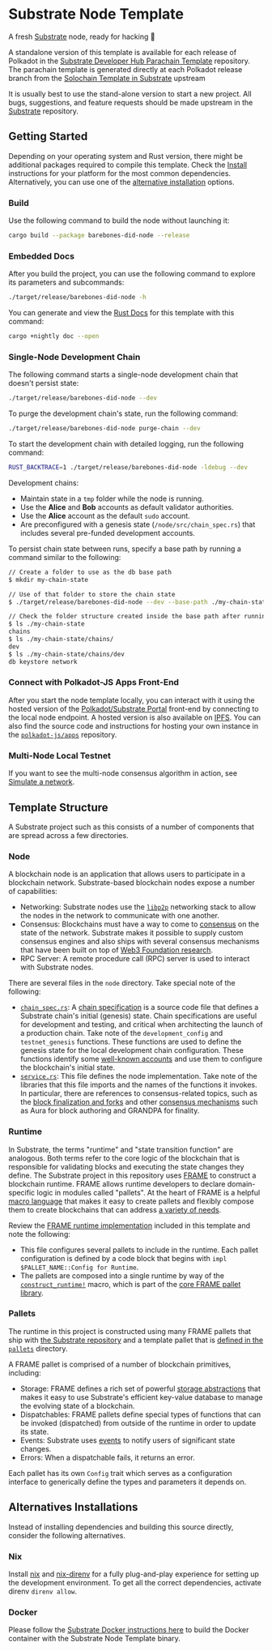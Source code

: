 # Substrate Node Template

A fresh [Substrate](https://substrate.io/) node, ready for hacking :rocket:

A standalone version of this template is available for each release of Polkadot
in the [Substrate Developer Hub Parachain
Template](https://github.com/substrate-developer-hub/substrate-node-template/)
repository. The parachain template is generated directly at each Polkadot
release branch from the [Solochain Template in
Substrate](https://github.com/paritytech/polkadot-sdk/tree/master/templates/solochain)
upstream

It is usually best to use the stand-alone version to start a new project. All
bugs, suggestions, and feature requests should be made upstream in the
[Substrate](https://github.com/paritytech/polkadot-sdk/tree/master/substrate)
repository.

## Getting Started

Depending on your operating system and Rust version, there might be additional
packages required to compile this template. Check the
[Install](https://docs.substrate.io/install/) instructions for your platform for
the most common dependencies. Alternatively, you can use one of the [alternative
installation](#alternatives-installations) options.

### Build

Use the following command to build the node without launching it:

```sh
cargo build --package barebones-did-node --release
```

### Embedded Docs

After you build the project, you can use the following command to explore its
parameters and subcommands:

```sh
./target/release/barebones-did-node -h
```

You can generate and view the [Rust
Docs](https://doc.rust-lang.org/cargo/commands/cargo-doc.html) for this template
with this command:

```sh
cargo +nightly doc --open
```

### Single-Node Development Chain

The following command starts a single-node development chain that doesn't
persist state:

```sh
./target/release/barebones-did-node --dev
```

To purge the development chain's state, run the following command:

```sh
./target/release/barebones-did-node purge-chain --dev
```

To start the development chain with detailed logging, run the following command:

```sh
RUST_BACKTRACE=1 ./target/release/barebones-did-node -ldebug --dev
```

Development chains:

- Maintain state in a `tmp` folder while the node is running.
- Use the **Alice** and **Bob** accounts as default validator authorities.
- Use the **Alice** account as the default `sudo` account.
- Are preconfigured with a genesis state (`/node/src/chain_spec.rs`) that
  includes several pre-funded development accounts.


To persist chain state between runs, specify a base path by running a command
similar to the following:

```sh
// Create a folder to use as the db base path
$ mkdir my-chain-state

// Use of that folder to store the chain state
$ ./target/release/barebones-did-node --dev --base-path ./my-chain-state/

// Check the folder structure created inside the base path after running the chain
$ ls ./my-chain-state
chains
$ ls ./my-chain-state/chains/
dev
$ ls ./my-chain-state/chains/dev
db keystore network
```

### Connect with Polkadot-JS Apps Front-End

After you start the node template locally, you can interact with it using the
hosted version of the [Polkadot/Substrate
Portal](https://polkadot.js.org/apps/#/explorer?rpc=ws://localhost:9944)
front-end by connecting to the local node endpoint. A hosted version is also
available on [IPFS](https://dotapps.io/). You can
also find the source code and instructions for hosting your own instance in the
[`polkadot-js/apps`](https://github.com/polkadot-js/apps) repository.

### Multi-Node Local Testnet

If you want to see the multi-node consensus algorithm in action, see [Simulate a
network](https://docs.substrate.io/tutorials/build-a-blockchain/simulate-network/).

## Template Structure

A Substrate project such as this consists of a number of components that are
spread across a few directories.

### Node

A blockchain node is an application that allows users to participate in a
blockchain network. Substrate-based blockchain nodes expose a number of
capabilities:

- Networking: Substrate nodes use the [`libp2p`](https://libp2p.io/) networking
  stack to allow the nodes in the network to communicate with one another.
- Consensus: Blockchains must have a way to come to
  [consensus](https://docs.substrate.io/fundamentals/consensus/) on the state of
  the network. Substrate makes it possible to supply custom consensus engines
  and also ships with several consensus mechanisms that have been built on top
  of [Web3 Foundation
  research](https://research.web3.foundation/Polkadot/protocols/NPoS).
- RPC Server: A remote procedure call (RPC) server is used to interact with
  Substrate nodes.

There are several files in the `node` directory. Take special note of the
following:

- [`chain_spec.rs`](./node/src/chain_spec.rs): A [chain
  specification](https://docs.substrate.io/build/chain-spec/) is a source code
  file that defines a Substrate chain's initial (genesis) state. Chain
  specifications are useful for development and testing, and critical when
  architecting the launch of a production chain. Take note of the
  `development_config` and `testnet_genesis` functions. These functions are
  used to define the genesis state for the local development chain
  configuration. These functions identify some [well-known
  accounts](https://docs.substrate.io/reference/command-line-tools/subkey/) and
  use them to configure the blockchain's initial state.
- [`service.rs`](./node/src/service.rs): This file defines the node
  implementation. Take note of the libraries that this file imports and the
  names of the functions it invokes. In particular, there are references to
  consensus-related topics, such as the [block finalization and
  forks](https://docs.substrate.io/fundamentals/consensus/#finalization-and-forks)
  and other [consensus
  mechanisms](https://docs.substrate.io/fundamentals/consensus/#default-consensus-models)
  such as Aura for block authoring and GRANDPA for finality.


### Runtime

In Substrate, the terms "runtime" and "state transition function" are analogous.
Both terms refer to the core logic of the blockchain that is responsible for
validating blocks and executing the state changes they define. The Substrate
project in this repository uses
[FRAME](https://docs.substrate.io/learn/runtime-development/#frame) to construct
a blockchain runtime. FRAME allows runtime developers to declare domain-specific
logic in modules called "pallets". At the heart of FRAME is a helpful [macro
language](https://docs.substrate.io/reference/frame-macros/) that makes it easy
to create pallets and flexibly compose them to create blockchains that can
address [a variety of needs](https://substrate.io/ecosystem/projects/).

Review the [FRAME runtime implementation](./runtime/src/lib.rs) included in this
template and note the following:

- This file configures several pallets to include in the runtime. Each pallet
  configuration is defined by a code block that begins with `impl
  $PALLET_NAME::Config for Runtime`.
- The pallets are composed into a single runtime by way of the
  [`construct_runtime!`](https://paritytech.github.io/substrate/master/frame_support/macro.construct_runtime.html)
  macro, which is part of the [core FRAME pallet
  library](https://docs.substrate.io/reference/frame-pallets/#system-pallets).

### Pallets

The runtime in this project is constructed using many FRAME pallets that ship
with [the Substrate
repository](https://github.com/paritytech/polkadot-sdk/tree/master/substrate/frame) and a
template pallet that is [defined in the
`pallets`](./pallets/template/src/lib.rs) directory.

A FRAME pallet is comprised of a number of blockchain primitives, including:

- Storage: FRAME defines a rich set of powerful [storage
  abstractions](https://docs.substrate.io/build/runtime-storage/) that makes it
  easy to use Substrate's efficient key-value database to manage the evolving
  state of a blockchain.
- Dispatchables: FRAME pallets define special types of functions that can be
  invoked (dispatched) from outside of the runtime in order to update its state.
- Events: Substrate uses
  [events](https://docs.substrate.io/build/events-and-errors/) to notify users
  of significant state changes.
- Errors: When a dispatchable fails, it returns an error.

Each pallet has its own `Config` trait which serves as a configuration interface
to generically define the types and parameters it depends on.

## Alternatives Installations

Instead of installing dependencies and building this source directly, consider
the following alternatives.

### Nix

Install [nix](https://nixos.org/) and
[nix-direnv](https://github.com/nix-community/nix-direnv) for a fully
plug-and-play experience for setting up the development environment. To get all
the correct dependencies, activate direnv `direnv allow`.

### Docker

Please follow the [Substrate Docker instructions
here](https://github.com/paritytech/polkadot-sdk/blob/master/substrate/docker/README.md) to
build the Docker container with the Substrate Node Template binary.

